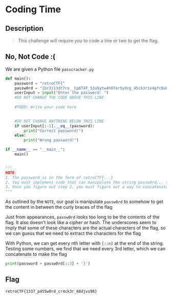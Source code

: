 # Coding Time

## Description

> This challenge will require you to code a line or two to get the flag.

## No, Not Code :(

We are given a Python file `passcracker.py`

```python
def main():
    password = "retroCTF{"
    passw0rd = "1br3j13dt7ro__Cp6T4F_53a5ytw4h07er5ydcg_45ck3r1v4gfc0ukqb33sr6n_lv6578axdorje2vrtso193e825"
    userInput = input("Enter the password: ")
    #DO NOT CHANGE THE CODE ABOVE THIS LINE
    
    #TODO: Write your code here
    

    #DO NOT CHANGE ANYTHING BELOW THIS LINE
    if userInput[:-1].__eq__(password):
        print("Correct password!")
    else:
        print("Wrong password!")

if __name__ == "__main__":
    main()


"""
NOTE:
1. The password is in the form of retroCTF{...}
2. You must implement code that can manipulate the string passw0rd... try to google some python functions that can help you
3. Once you figure out step 2, you must figure out a way to concatenate the string passw0rd to the string password
"""
```

As outlined by the `NOTE`, our goal is manipulate `passw0rd` to somehow to get the content in between the curly braces of the flag

Just from appearances, `passw0rd` looks too long to be the contents of the flag. It also doesn't look like a cipher or hash. The underscores seem to imply that some of these characters are the actual characters of the flag, so we can guess that we need to extract the characters for the flag

With Python, we can get every nth letter with `[::n]` at the end of the string. Testing some numbers, we find that we need every 3rd letter, which we can concatenate to make the flag

```python
print(password + passw0rd[::3] + '}')
```

## Flag

`retroCTF{1337_p455w0rd_cr4ck3r_68djvs98}`
